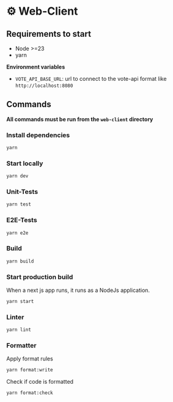 # ⚙️ Web-Client

## Requirements to start

- Node >=23
- yarn

**Environment variables**

- `VOTE_API_BASE_URL`: url to connect to the vote-api format like `http://localhost:8080`

## Commands

**All commands must be run from the `web-client` directory**

### Install dependencies

```bash
yarn
```

### Start locally

```bash
yarn dev
```

### Unit-Tests

```bash
yarn test
```

### E2E-Tests

```bash
yarn e2e
```

### Build

```bash
yarn build
```

### Start production build

When a next js app runs, it runs as a NodeJs application.

```bash
yarn start
```

### Linter

```bash
yarn lint
```

### Formatter

Apply format rules

```bash
yarn format:write
```

Check if code is formatted

```bash
yarn format:check
```


